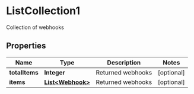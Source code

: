 

# ListCollection1

Collection of webhooks

## Properties

| Name | Type | Description | Notes |
|------------ | ------------- | ------------- | -------------|
|**totalItems** | **Integer** | Returned webhooks |  [optional] |
|**items** | [**List&lt;Webhook&gt;**](Webhook.md) | Returned webhooks |  [optional] |



